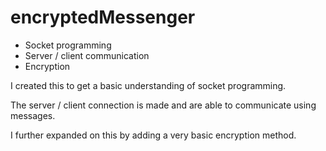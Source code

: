 # encryptedMessenger

- Socket programming
- Server / client communication
- Encryption

I created this to get a basic understanding of socket programming.

The server / client connection is made and are able to communicate using messages.

I further expanded on this by adding a very basic encryption method.
